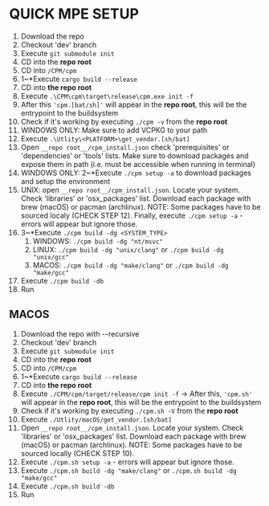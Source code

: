 # QUICK MPE SETUP

1. Download the repo
2. Checkout 'dev' branch
3. Execute ``git submodule init``
4. CD into the __repo root__
5. CD into ``/CPM/cpm``
6. 1\~\*Execute ``cargo build --release``
7. CD into __the repo root__
8. Execute ``.\CPM\cpm\target\release\cpm.exe init -f``
9. After this ``'cpm.[bat/sh]'`` will appear in the __repo root__, this will be the entrypoint to the buildsystem
10. Check if it's working by executing ``./cpm -v`` from the __repo root__
11. WINDOWS ONLY: Make sure to add VCPKG to your path
12. Execute ``.\Utlity\<PLATFORM>\get_vendor.[sh/bat]``
13. Open ``__repo root__/cpm_install.json`` check 'prerequisites' or 'dependencies' or 'tools' lists. Make sure to download packages and expose them in path (i.e. must be accessible when running in terminal)
14. WINDOWS ONLY: 2\~\*Execute ``./cpm setup -a`` to download packages and setup the environment
15. UNIX: open ``__repo root__/cpm_install.json``. Locate your system. Check 'libraries' or 'osx_packages' list. Download each package with brew (macOS) or pacman (archlinux). NOTE: Some packages have to be sourced localy (CHECK STEP 12). Finally, execute ``./cpm setup -a`` - errors will appear but ignore those.
16. 3\~\*Execute ``./cpm build -dg <SYSTEM_TYPE>``
    1. WINDOWS: ``./cpm build -dg "nt/msvc"``
    2. LINUX: ``./cpm build -dg "unix/clang"`` or ``./cpm build -dg "unix/gcc"``
    3. MACOS: ``./cpm build -dg "make/clang"`` or ``./cpm build -dg "make/gcc"``
17. Execute ``./cpm build -db``
18. Run

## MACOS

1. Download the repo with --recursive
2. Checkout 'dev' branch
3. Execute ``git submodule init``
4. CD into the __repo root__
5. CD into ``/CPM/cpm``
6. 1\~\*Execute ``cargo build --release``
7. CD into __the repo root__
8. Execute ``./CPM/cpm/target/release/cpm init -f``
-> After this, ``'cpm.sh'`` will appear in the __repo root__, this will be the entrypoint to the buildsystem
9. Check if it's working by executing ``./cpm.sh -V`` from the __repo root__
10. Execute ``./Utlity/macOS/get_vendor.[sh/bat]``
11. Open ``__repo root__/cpm_install.json``. Locate your system. Check 'libraries' or 'osx_packages' list. Download each package with brew (macOS) or pacman (archlinux). NOTE: Some packages have to be sourced locally (CHECK STEP 10). 
12. Execute ``./cpm.sh setup -a`` - errors will appear but ignore those.
13. Execute ``./cpm.sh build -dg "make/clang"`` or ``./cpm.sh build -dg "make/gcc"``
14. Execute ``./cpm.sh build -db``
15. Run